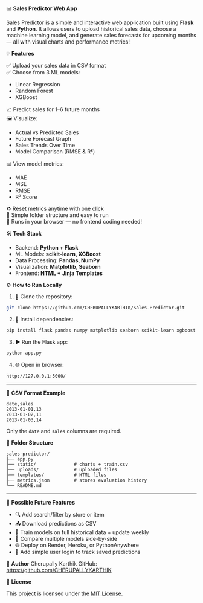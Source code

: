 
📊 **Sales Predictor Web App**

Sales Predictor is a simple and interactive web application built using **Flask** and **Python**. It allows users to upload historical sales data, choose a machine learning model, and generate sales forecasts for upcoming months — all with visual charts and performance metrics!

💡 **Features**

✅ Upload your sales data in CSV format  
✅ Choose from 3 ML models:
- Linear Regression
- Random Forest
- XGBoost

📈 Predict sales for 1–6 future months  
🖼️ Visualize:
- Actual vs Predicted Sales
- Future Forecast Graph
- Sales Trends Over Time
- Model Comparison (RMSE & R²)

📊 View model metrics:
- MAE
- MSE
- RMSE
- R² Score

♻️ Reset metrics anytime with one click  
📁 Simple folder structure and easy to run  
📱 Runs in your browser — no frontend coding needed!



🛠 **Tech Stack**

- Backend: **Python + Flask**
- ML Models: **scikit-learn, XGBoost**
- Data Processing: **Pandas, NumPy**
- Visualization: **Matplotlib, Seaborn**
- Frontend: **HTML + Jinja Templates**



⚙️ **How to Run Locally**

1. 🔁 Clone the repository:

```bash
git clone https://github.com/CHERUPALLYKARTHIK/Sales-Predictor.git
````

2. 🐍 Install dependencies:

```bash
pip install flask pandas numpy matplotlib seaborn scikit-learn xgboost
```

3. ▶️ Run the Flask app:

```bash
python app.py
```

4. 🌐 Open in browser:

```
http://127.0.0.1:5000/
```

---

📄 **CSV Format Example**

```csv
date,sales
2013-01-01,13
2013-01-02,11
2013-01-03,14
```

Only the `date` and `sales` columns are required.



📁 **Folder Structure**

```
sales-predictor/
├── app.py
├── static/              # charts + train.csv
├── uploads/             # uploaded files
├── templates/           # HTML files
├── metrics.json         # stores evaluation history
└── README.md
```

---

🚀 **Possible Future Features**

* 🔍 Add search/filter by store or item
* 📤 Download predictions as CSV
* 🧠 Train models on full historical data + update weekly
* 🧪 Compare multiple models side-by-side
* 🌐 Deploy on Render, Heroku, or PythonAnywhere
* 🔐 Add simple user login to track saved predictions



👤 **Author**
Cherupally Karthik
GitHub: https://github.com/CHERUPALLYKARTHIK



📄 **License**

This project is licensed under the [MIT License](LICENSE).

